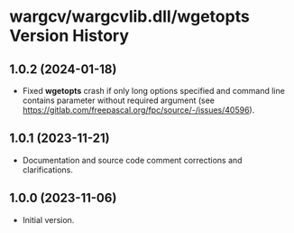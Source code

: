 # wargcv/wargcvlib.dll/wgetopts Version History

## 1.0.2 (2024-01-18)

* Fixed **wgetopts** crash if only long options specified and command line contains parameter without required argument (see https://gitlab.com/freepascal.org/fpc/source/-/issues/40596).

## 1.0.1 (2023-11-21)

* Documentation and source code comment corrections and clarifications.

## 1.0.0 (2023-11-06)

* Initial version.
